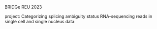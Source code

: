 BRIDGe REU 2023

project: Categorizing splicing ambiguity status RNA-sequencing reads in single cell and single nucleus data



